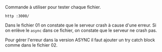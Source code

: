 Commande à utiliser pour tester chaque fichier.
```
http :3000/
```


Dans le fichier 01 on constate que le serveur crash à cause d'une erreur.
Si on enlève le `async` dans ce fichier, on constate que le serveur ne crash pas.


Pour gérer l'erreur dans la version ASYNC il faut ajouter un try catch block comme dans le fichier 02.

